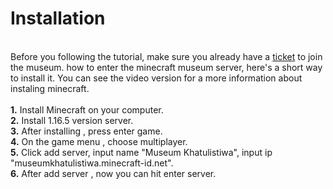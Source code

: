 # Installation
\
Before you following the tutorial, make sure you already have a [ticket](https://minecraft-id.net/ticket) to join the museum. how to enter the minecraft museum server, here's a short way to install it. You can see the video version for a more information about instaling minecraft.\
\
**1.** Install Minecraft on your computer.\
**2.** Install 1.16.5 version server.\
**3.** After installing , press enter game.\
**4.** On the game menu , choose multiplayer.\
**5.** Click add server, input name "Museum Khatulistiwa", input ip "museumkhatulistiwa.minecraft-id.net".\
**6.** After add server , now you can hit enter server.
